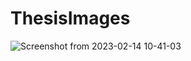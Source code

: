 # ThesisImages
![Screenshot from 2023-02-14 10-41-03](https://user-images.githubusercontent.com/81294630/218641690-0c3a0668-424e-45a0-9466-f4330867765b.png)
